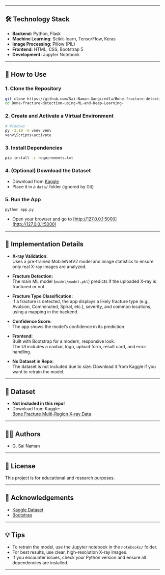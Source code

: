 
---

## 🛠️ Technology Stack

- **Backend:** Python, Flask
- **Machine Learning:** Scikit-learn, TensorFlow, Keras
- **Image Processing:** Pillow (PIL)
- **Frontend:** HTML, CSS, Bootstrap 5
- **Development:** Jupyter Notebook

---

## 🚀 How to Use

### 1. Clone the Repository

```bash
git clone https://github.com/Sai-Naman-Gangiredla/Bone-fracture-detection-using-ML-and-Deep-Learning-.git
cd Bone-fracture-detection-using-ML-and-Deep-Learning-
```

### 2. Create and Activate a Virtual Environment

```bash
# Windows
py -3.10 -m venv venv
venv\Scripts\activate
```

### 3. Install Dependencies

```bash
pip install -r requirements.txt
```

### 4. (Optional) Download the Dataset

- Download from [Kaggle](https://www.kaggle.com/datasets/bmadushanirodrigo/fracture-multi-region-x-ray-data)
- Place it in a `data/` folder (ignored by Git)

### 5. Run the App

```bash
python app.py
```
- Open your browser and go to [http://127.0.0.1:5000](http://127.0.0.1:5000)

---

## 🧠 Implementation Details

- **X-ray Validation:**  
  Uses a pre-trained MobileNetV2 model and image statistics to ensure only real X-ray images are analyzed.

- **Fracture Detection:**  
  The main ML model (`model/model.pkl`) predicts if the uploaded X-ray is fractured or not.

- **Fracture Type Classification:**  
  If a fracture is detected, the app displays a likely fracture type (e.g., Avulsion, Comminuted, Spiral, etc.), severity, and common locations, using a mapping in the backend.

- **Confidence Score:**  
  The app shows the model’s confidence in its prediction.

- **Frontend:**  
  Built with Bootstrap for a modern, responsive look.  
  The UI includes a navbar, logo, upload form, result card, and error handling.

- **No Dataset in Repo:**  
  The dataset is not included due to size. Download it from Kaggle if you want to retrain the model.

---

## 📂 Dataset

- **Not included in this repo!**
- Download from Kaggle:  
  [Bone Fracture Multi-Region X-ray Data](https://www.kaggle.com/datasets/bmadushanirodrigo/fracture-multi-region-x-ray-data)

---

## 👨‍💻 Authors

- G. Sai Naman

---

## 📜 License

This project is for educational and research purposes.

---

## 🙏 Acknowledgements

- [Kaggle Dataset](https://www.kaggle.com/datasets/bmadushanirodrigo/fracture-multi-region-x-ray-data)
- [Bootstrap](https://getbootstrap.com/)

---

## 💡 Tips

- To retrain the model, use the Jupyter notebook in the `notebooks/` folder.
- For best results, use clear, high-resolution X-ray images.
- If you encounter issues, check your Python version and ensure all dependencies are installed.

---
